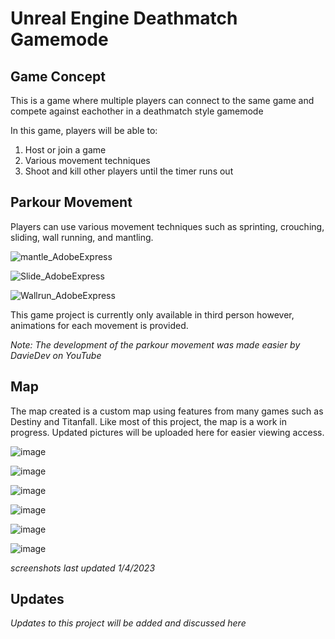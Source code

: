 # Unreal Engine Deathmatch Gamemode

## Game Concept

This is a game where multiple players can connect to the same game and compete against eachother in a deathmatch style gamemode

In this game, players will be able to:

1. Host or join a game
2. Various movement techniques
3. Shoot and kill other players until the timer runs out


## Parkour Movement

Players can use various movement techniques such as sprinting, crouching, sliding, wall running, and mantling.

![mantle_AdobeExpress](https://user-images.githubusercontent.com/77950843/211705551-a8eb4936-014b-4a59-9391-eb09408eedf6.gif)

![Slide_AdobeExpress](https://user-images.githubusercontent.com/77950843/211705576-8e9c7395-d268-450a-baeb-c4d026b1df87.gif)

![Wallrun_AdobeExpress](https://user-images.githubusercontent.com/77950843/211705593-38c6ce3f-3550-419b-8334-d3eae75ac0df.gif)

This game project is currently only available in third person however, animations for each movement is provided.

*Note: The development of the parkour movement was made easier by DavieDev on YouTube*

## Map

The map created is a custom map using features from many games such as Destiny and Titanfall. 
Like most of this project, the map is a work in progress. Updated pictures will be uploaded here for easier viewing access.

![image](https://user-images.githubusercontent.com/77950843/210633612-ef3ca4fd-09a9-4c3d-a237-d1f482af29e9.png)

![image](https://user-images.githubusercontent.com/77950843/210633640-cd513a13-c9f9-45ee-8aa9-3a31a1e797d8.png)

![image](https://user-images.githubusercontent.com/77950843/210633660-ce3641c7-368a-4b66-8dc4-d4942aa55c06.png)

![image](https://user-images.githubusercontent.com/77950843/210633692-73b340cf-2ddf-4d6f-8784-68d0634953e0.png)

![image](https://user-images.githubusercontent.com/77950843/210633713-215c0b4f-64d8-46ca-a36c-d5c48814b1c3.png)

![image](https://user-images.githubusercontent.com/77950843/210633732-9fa8c021-eecd-40cf-a210-72b15883269c.png)

*screenshots last updated 1/4/2023*

## Updates

*Updates to this project will be added and discussed here*
